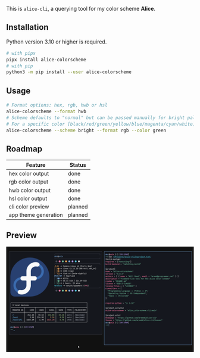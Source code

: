 This is `alice-cli`, a querying tool for my color scheme **Alice**.

## Installation
Python version 3.10 or higher is required.
```sh
# with pipx
pipx install alice-colorscheme
# with pip
python3 -m pip install --user alice-colorscheme
```
## Usage
```sh
# Format options: hex, rgb, hwb or hsl
alice-colorscheme --format hwb
# Scheme defaults to "normal" but can be passed manually for bright palette colors
# For a specific color [black/red/green/yellow/blue/magenta/cyan/white]
alice-colorscheme --scheme bright --format rgb --color green
```

## Roadmap
| Feature              | Status  |
| -------------------- | ------- |
| hex color output     | done    |
| rgb color output     | done    |
| hwb color output     | done    |
| hsl color output     | done    |
| cli color preview    | planned |
| app theme generation | planned |

## Preview
![preview](https://github.com/wreedb/alice-cli/blob/main/assets/preview.png)
